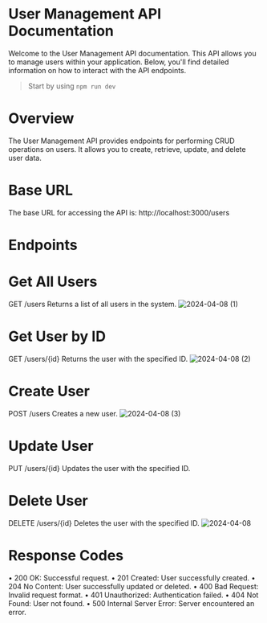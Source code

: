 # User Management API Documentation
Welcome to the User Management API documentation. This API allows you to manage users within your application. Below, you'll find detailed information on how to interact with the API endpoints.
> Start by using `npm run dev`
# Overview
The User Management API provides endpoints for performing CRUD operations on users. It allows you to create, retrieve, update, and delete user data.
# Base URL
The base URL for accessing the API is:
http://localhost:3000/users
# Endpoints
# Get All Users
GET /users 
Returns a list of all users in the system.
![2024-04-08 (1)](https://github.com/Sandeepmopidevi/User-Management-Backend-System/assets/67825641/4f3d2b52-dca8-447a-8a3f-cd64f6602d7c)

# Get User by ID
GET /users/{id} 
Returns the user with the specified ID.
![2024-04-08 (2)](https://github.com/Sandeepmopidevi/User-Management-Backend-System/assets/67825641/57034f2b-f033-46b9-aad0-3453855b3485)

# Create User
POST /users 
Creates a new user.
![2024-04-08 (3)](https://github.com/Sandeepmopidevi/User-Management-Backend-System/assets/67825641/cbe0b295-27bd-440a-8bc7-6dce49fdf962)

# Update User
PUT /users/{id} 
Updates the user with the specified ID.
# Delete User
DELETE /users/{id} 
Deletes the user with the specified ID.
![2024-04-08](https://github.com/Sandeepmopidevi/User-Management-Backend-System/assets/67825641/88ad10e3-a0ed-4271-8c90-59b3c25084d2)

# Response Codes
•	200 OK: Successful request.
•	201 Created: User successfully created.
•	204 No Content: User successfully updated or deleted.
•	400 Bad Request: Invalid request format.
•	401 Unauthorized: Authentication failed.
•	404 Not Found: User not found.
•	500 Internal Server Error: Server encountered an error.

